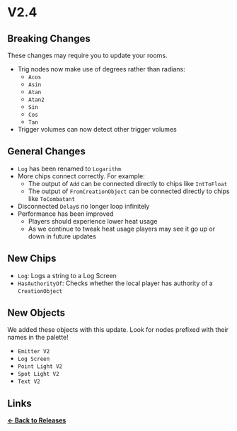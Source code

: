 # V2.4

## Breaking Changes

These changes may require you to update your rooms.

* Trig nodes now make use of degrees rather than radians:
  * `Acos`
  * `Asin`
  * `Atan`
  * `Atan2`
  * `Sin`
  * `Cos`
  * `Tan`
* Trigger volumes can now detect other trigger volumes

## General Changes

* `Log` has been renamed to `Logarithm`
* More chips connect correctly. For example:
  * The output of `Add` can be connected directly to chips like `IntToFloat`
  * The output of `FromCreationObject` can be connected directly to chips like `ToCombatant`
* Disconnected `Delay`s no longer loop infinitely
* Performance has been improved
  * Players should experience lower heat usage
  * As we continue to tweak heat usage players may see it go up or down in future updates

## New Chips

* `Log`: Logs a string to a Log Screen
* `HasAuthorityOf`: Checks whether the local player has authority of a `CreationObject`

## New Objects

We added these objects with this update. Look for nodes prefixed with their names in the palette!

* `Emitter V2`
* `Log Screen`
* `Point Light V2`
* `Spot Light V2`
* `Text V2`

## Links

**[<- Back to Releases](./)**
